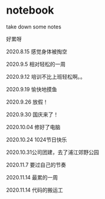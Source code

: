 # notebook
take down some notes

好累呀

2020.8.15 感觉身体被掏空

2020.9.5 相对轻松的一周

2020.9.12 培训不比上班轻松啊。。

2020.9.19 愉快地摸鱼

2020.9.26 放假！

2020.9.30 国庆来了！

2020.10.04 修好了电脑

2020.10.24 1024节日快乐

2020.10.31公司团建，去了浦江郊野公园

2020.11.7 要过自己的节奏

2020.11.14 最累的一周

2020.11.14 代码的搬运工